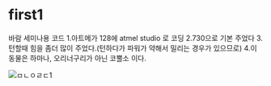 # first1
바람 세미나용 코드
1.아트메가 128에 atmel studio 로 코딩
2.730으로 기본 주었다
3.턴할때 힘을 좀더 많이 주었다.(턴하다가 파워가 약해서 밀리는 경우가 있으므로)
4.이 동물은 하마나, 오리너구리가 아닌 코뿔소 이다.

![ㅁㄴㅇㄹㄷ1](https://user-images.githubusercontent.com/69707758/90594968-bade8000-e226-11ea-903a-f449859d807b.jpg)
